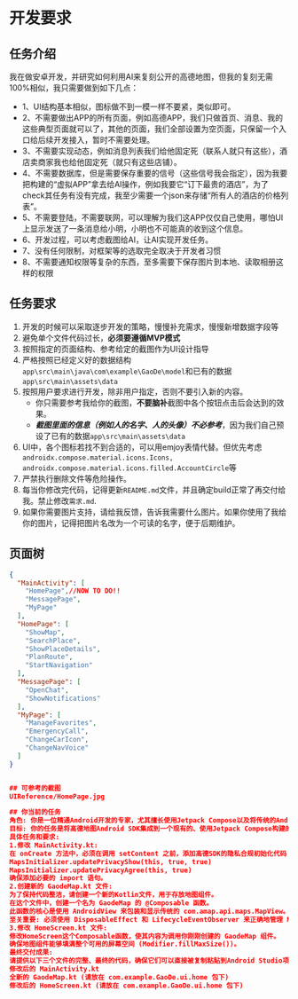 
# 开发要求
## 任务介绍
我在做安卓开发，并研究如何利用AI来复刻公开的高德地图，但我的复刻无需100%相似，我只需要做到如下几点：
- 1、UI结构基本相似，图标做不到一模一样不要紧，类似即可。
- 2、不需要做出APP的所有页面，例如高德APP，我们只做首页、消息、我的这些典型页面就可以了，其他的页面，我们全部设置为空页面，只保留一个入口给后续开发接入，暂时不需要处理。
- 3、不需要实现动态，例如消息列表我们给他固定死（联系人就只有这些），酒店卖商家我也给他固定死（就只有这些店铺）。
- 4、不需要数据库，但是需要保存重要的信号（这些信号我会指定），因为我要把构建的“虚拟APP”拿去给AI操作，例如我要它“订下最贵的酒店”，为了check其任务有没有完成，我至少需要一个json来存储“所有人的酒店的价格列表”。
- 5、不需要登陆，不需要联网，可以理解为我们这APP仅仅自己使用，哪怕UI上显示发送了一条消息给小明，小明也不可能真的收到这个信息。
- 6、开发过程，可以考虑截图给AI，让AI实现开发任务。
- 7、没有任何限制，对框架等的选取完全取决于开发者习惯
- 8、不需要通知权限等复杂的东西，至多需要下保存图片到本地、读取相册这样的权限

## 任务要求
1. 开发的时候可以采取逐步开发的策略，慢慢补充需求，慢慢新增数据字段等
2. 避免单个文件代码过长，**必须要遵循MVP模式**
3. 按照指定的页面结构、参考给定的截图作为UI设计指导
4. 严格按照已经定义好的数据结构`app\src\main\java\com\example\GaoDe\model`和已有的数据`app\src\main\assets\data`
5. 按照用户要求进行开发，除非用户指定，否则不要引入新的内容。
    - 你只需要参考我给你的截图，**不要脑补**截图中各个按钮点击后会达到的效果。
    - ***截图里面的信息（例如人的名字、人的头像）不必参考***，因为我们自己预设了已有的数据`app\src\main\assets\data`
6. UI中，各个图标若找不到合适的，可以用emjoy表情代替。但优先考虑`androidx.compose.material.icons.Icons, androidx.compose.material.icons.filled.AccountCircle`等
7. 严禁执行删除文件等危险操作。
8. 每当你修改完代码，记得更新`README.md`文件，并且确定build正常了再交付给我。禁止修改`需求.md`.
9. 如果你需要图片支持，请给我反馈，告诉我需要什么图片。如果你使用了我给你的图片，记得把图片名改为一个可读的名字，便于后期维护。

## 页面树
```json
{
  "MainActivity": [
    "HomePage",//NOW TO DO!!
    "MessagePage",
    "MyPage"
  ],
  "HomePage": [
    "ShowMap",
    "SearchPlace",
    "ShowPlaceDetails",
    "PlanRoute",
    "StartNavigation"
  ],
  "MessagePage": [
    "OpenChat",
    "ShowNotifications"
  ],
  "MyPage": [
    "ManageFavorites",
    "EmergencyCall",
    "ChangeCarIcon",
    "ChangeNavVoice"
  ]
}


## 可参考的截图
UIReference/HomePage.jpg

## 你当前的任务
角色: 你是一位精通Android开发的专家，尤其擅长使用Jetpack Compose以及将传统的Android视图组件（View）集成到Compose项目中。
目标: 你的任务是将高德地图Android SDK集成到一个现有的、使用Jetpack Compose构建的App中。这个App已经有了一个基于Scaffold和NavHost的底部导航栏框架。你需要将地图功能实现在“首页”对应的HomeScreen中。
具体任务和要求:
1.修改 MainActivity.kt:
在 onCreate 方法中，必须在调用 setContent 之前，添加高德SDK的隐私合规初始化代码：
MapsInitializer.updatePrivacyShow(this, true, true)
MapsInitializer.updatePrivacyAgree(this, true)
确保添加必要的 import 语句。
2.创建新的 GaodeMap.kt 文件:
为了保持代码整洁，请创建一个新的Kotlin文件，用于存放地图组件。
在这个文件中，创建一个名为 GaodeMap 的 @Composable 函数。
此函数的核心是使用 AndroidView 来包装和显示传统的 com.amap.api.maps.MapView。
至关重要: 必须使用 DisposableEffect 和 LifecycleEventObserver 来正确地管理 MapView 的生命周期，确保调用其 onCreate, onResume, onPause, onDestroy 等方法。
3.修改 HomeScreen.kt 文件:
修改HomeScreen这个Composable函数，使其内容为调用你刚刚创建的 GaodeMap 组件。
确保地图组件能够填满整个可用的屏幕空间 (Modifier.fillMaxSize())。
最终交付成果:
请提供以下三个文件的完整、最终的代码，确保它们可以直接被复制粘贴到Android Studio项目中使用。不需要解释代码的实现细节，只需提供最终代码即可。
修改后的 MainActivity.kt
全新的 GaodeMap.kt (请放在 com.example.GaoDe.ui.home 包下)
修改后的 HomeScreen.kt (请放在 com.example.GaoDe.ui.home 包下)

